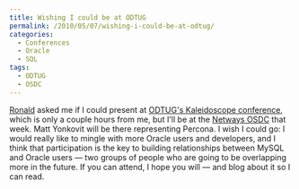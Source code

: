 ```yaml
---
title: Wishing I could be at ODTUG
permalink: /2010/05/07/wishing-i-could-be-at-odtug/
categories:
  - Conferences
  - Oracle
  - SQL
tags:
  - ODTUG
  - OSDC
---
```

[Ronald][1] asked me if I could present at [ODTUG's Kaleidoscope conference][2], which is only a couple hours from me, but I'll be at the [Netways OSDC][3] that week. Matt Yonkovit will be there representing Percona. I wish I could go: I would really like to mingle with more Oracle users and developers, and I think that participation is the key to building relationships between MySQL and Oracle users &#8212; two groups of people who are going to be overlapping more in the future. If you can attend, I hope you will &#8212; and blog about it so I can read.

 [1]: http://ronaldbradford.com/
 [2]: http://www.odtugkaleidoscope.com/
 [3]: http://www.netways.de/en/osdc/osdc_2010/
